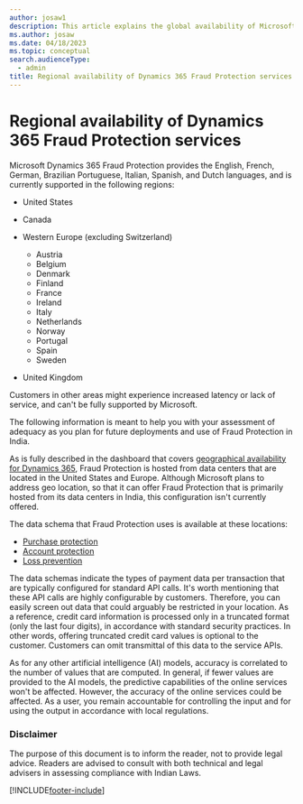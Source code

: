```yaml
---
author: josaw1
description: This article explains the global availability of Microsoft Dynamics 365 Fraud Protection.
ms.author: josaw
ms.date: 04/18/2023
ms.topic: conceptual
search.audienceType:
  - admin
title: Regional availability of Dynamics 365 Fraud Protection services
---
```


# Regional availability of Dynamics 365 Fraud Protection services

Microsoft Dynamics 365 Fraud Protection provides the English, French, German, Brazilian Portuguese, Italian, Spanish, and Dutch languages, and is currently supported in the following regions:

- United States
- Canada
- Western Europe (excluding Switzerland)

    - Austria
    - Belgium
    - Denmark
    - Finland
    - France
    - Ireland
    - Italy
    - Netherlands
    - Norway
    - Portugal
    - Spain
    - Sweden

- United Kingdom 

Customers in other areas might experience increased latency or lack of service, and can't be fully supported by Microsoft.

The following information is meant to help you with your assessment of adequacy as you plan for future deployments and use of Fraud Protection in India.

As is fully described in the dashboard that covers [geographical availability for Dynamics 365](https://dynamics.microsoft.com/geographic-availability/), Fraud Protection is hosted from data centers that are located in the United States and Europe. Although Microsoft plans to address geo location, so that it can offer Fraud Protection that is primarily hosted from its data centers in India, this configuration isn't currently offered.

The data schema that Fraud Protection uses is available at these locations:

- [Purchase protection](view-purchase-protection-schemas.md)
- [Account protection](ap-schema.md)
- [Loss prevention](view-loss-prevent-schemas.md#transactions)

The data schemas indicate the types of payment data per transaction that are typically configured for standard API calls. It's worth mentioning that these API calls are highly configurable by customers. Therefore, you can easily screen out data that could arguably be restricted in your location. As a reference, credit card information is processed only in a truncated format (only the last four digits), in accordance with standard security practices. In other words, offering truncated credit card values is optional to the customer. Customers can omit transmittal of this data to the service APIs.

As for any other artificial intelligence (AI) models, accuracy is correlated to the number of values that are computed. In general, if fewer values are provided to the AI models, the predictive capabilities of the online services won't be affected. However, the accuracy of the online services could be affected. As a user, you remain accountable for controlling the input and for using the output in accordance with local regulations.

### Disclaimer

The purpose of this document is to inform the reader, not to provide legal advice. Readers are advised to consult with both technical and legal advisers in assessing compliance with Indian Laws.


[!INCLUDE[footer-include](includes/footer-banner.md)]
